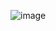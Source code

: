 ![image](https://user-images.githubusercontent.com/94839531/154197558-f38e148c-0546-4bb2-aac3-505183ebd6ea.png)

